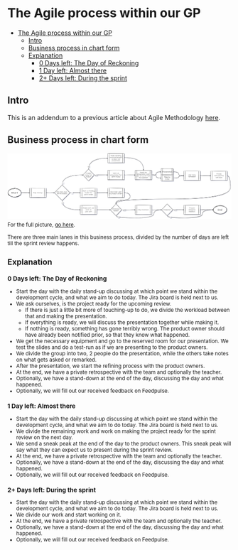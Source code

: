 # The Agile process within our GP

- [The Agile process within our GP](#the-agile-process-within-our-gp)
  - [Intro](#intro)
  - [Business process in chart form](#business-process-in-chart-form)
  - [Explanation](#explanation)
    - [0 Days left: The Day of Reckoning](#0-days-left-the-day-of-reckoning)
    - [1 Day left: Almost there](#1-day-left-almost-there)
    - [2+ Days left: During the sprint](#2-days-left-during-the-sprint)


## Intro

This is an addendum to a previous article about Agile Methodology [here](docs/../5-agile-group-project.md).

## Business process in chart form

![business process chart](images/12-business-process.png)
<small>For the full picture, [go here](images/12-business-process.png).

There are three main lanes in this business process, divided by the number of days are left till the sprint review happens.

## Explanation

### 0 Days left: The Day of Reckoning

- Start the day with the daily stand-up discussing at which point we stand within the development cycle, and what we aim to do today. The Jira board is held next to us.
- We ask ourselves, is the project ready for the upcoming review.
  -   If there is just a little bit more of touching-up to do, we divide the workload between that and making the presentation.
  -   If everything is ready, we will discuss the presentation together while making it.
  -   If nothing is ready, something has gone terribly wrong. The product owner should have already been notified prior, so that they know what happened.
- We get the necessary equipment and go to the reserved room for our presentation. We test the slides and do a test-run as if we are presenting to the product owners.
- We divide the group into two, 2 people do the presentation, while the others take notes on what gets asked or remarked.
- After the presentation, we start the refining process with the product owners.
- At the end, we have a private retrospective with the team and optionally the teacher.
- Optionally, we have a stand-down at the end of the day, discussing the day and what happened.
- Optionally, we will fill out our received feedback on Feedpulse.

### 1 Day left: Almost there

- Start the day with the daily stand-up discussing at which point we stand within the development cycle, and what we aim to do today. The Jira board is held next to us.
- We divide the remaining work and work on making the project ready for the sprint review on the next day.
- We send a sneak peak at the end of the day to the product owners. This sneak peak will say what they can expect us to present during the sprint review.
- At the end, we have a private retrospective with the team and optionally the teacher.
- Optionally, we have a stand-down at the end of the day, discussing the day and what happened.
- Optionally, we will fill out our received feedback on Feedpulse.

### 2+ Days left: During the sprint

- Start the day with the daily stand-up discussing at which point we stand within the development cycle, and what we aim to do today. The Jira board is held next to us.
- We divide our work and start working on it.
- At the end, we have a private retrospective with the team and optionally the teacher.
- Optionally, we have a stand-down at the end of the day, discussing the day and what happened.
- Optionally, we will fill out our received feedback on Feedpulse.